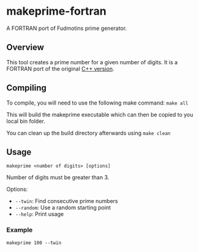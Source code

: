 # makeprime-fortran
A FORTRAN port of Fudmotins prime generator.

## Overview
This tool creates a prime number for a given number of digits.  It is a FORTRAN port of the original [C++ version](https://github.com/Fudmottin/makeprime).

## Compiling
To compile, you will need to use the following make command:
`make all`

This will build the makeprime executable which can then be copied to you local bin folder.

You can clean up the build directory afterwards using `make clean`

## Usage

```
makeprime <number of digits> [options]
```

Number of digits must be greater than 3.

Options:
- `--twin`: Find consecutive prime numbers
- `--random`: Use a random starting point
- `--help`: Print usage

### Example
```
makeprime 100 --twin
```
